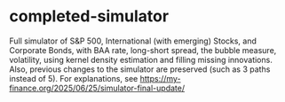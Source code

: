 # completed-simulator
Full simulator of S&amp;P 500, International (with emerging) Stocks, and Corporate Bonds, with BAA rate, long-short spread, the bubble measure, volatility, using kernel density estimation and filling missing innovations. Also, previous changes to the simulator are preserved (such as 3 paths instead of 5). For explanations, see https://my-finance.org/2025/06/25/simulator-final-update/
